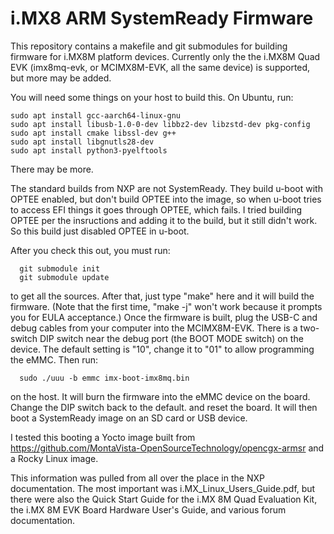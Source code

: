 # i.MX8 ARM SystemReady Firmware

This repository contains a makefile and git submodules for building
firmware for i.MX8M platform devices.  Currently only the the i.MX8M
Quad EVK (imx8mq-evk, or MCIMX8M-EVK, all the same device) is
supported, but more may be added.

You will need some things on your host to build this.  On Ubuntu, run:
```
sudo apt install gcc-aarch64-linux-gnu
sudo apt install libusb-1.0-0-dev libbz2-dev libzstd-dev pkg-config
sudo apt install cmake libssl-dev g++
sudo apt install libgnutls28-dev
sudo apt install python3-pyelftools
```
There may be more.

The standard builds from NXP are not SystemReady.  They build u-boot
with OPTEE enabled, but don't build OPTEE into the image, so when
u-boot tries to access EFI things it goes through OPTEE, which fails.
I tried building OPTEE per the insructions and adding it to the build,
but it still didn't work.  So this build just disabled OPTEE in
u-boot.

After you check this out, you must run:
```
  git submodule init
  git submodule update
```
to get all the sources.  After that, just type "make" here and it will
build the firmware.  (Note that the first time, "make -j<n>" won't
work because it prompts you for EULA acceptance.) Once the firmware is
built, plug the USB-C and debug cables from your computer into the
MCIMX8M-EVK.  There is a two-switch DIP switch near the debug port
(the BOOT MODE switch) on the device.  The default setting is "10",
change it to "01" to allow programming the eMMC.  Then run:
```
  sudo ./uuu -b emmc imx-boot-imx8mq.bin
```
on the host.  It will burn the firmware into the eMMC device on the
board.  Change the DIP switch back to the default. and reset the
board.  It will then boot a SystemReady image on an SD card or USB
device.

I tested this booting a Yocto image built from
https://github.com/MontaVista-OpenSourceTechnology/opencgx-armsr and a
Rocky Linux image.

This information was pulled from all over the place in the NXP
documentation.  The most important was i.MX_Linux_Users_Guide.pdf, but
there were also the Quick Start Guide for the i.MX 8M Quad Evaluation
Kit, the i.MX 8M EVK Board Hardware User's Guide, and various forum
documentation.